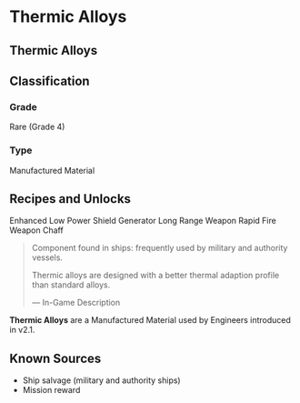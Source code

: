 # Thermic Alloys
##  Thermic Alloys

## Classification

### Grade

Rare (Grade 4)

### Type

Manufactured Material

## Recipes and Unlocks

Enhanced Low Power Shield Generator
 Long Range Weapon
 Rapid Fire Weapon
 Chaff

> 
> 
> Component found in ships: frequently used by military and authority vessels.
> 
> Thermic alloys are designed with a better thermal adaption profile than standard alloys.
> 
> 
> — In-Game Description
> 

**Thermic Alloys** are a Manufactured Material used by Engineers introduced in v2.1. 

## Known Sources

- Ship salvage (military and authority ships)
- Mission reward